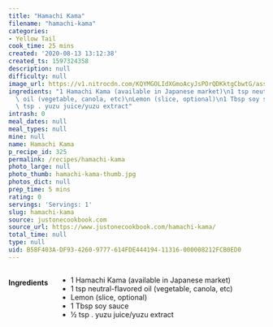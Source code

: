 ```yaml
---
title: "Hamachi Kama"
filename: "hamachi-kama"
categories:
- Yellow Tail
cook_time: 25 mins
created: '2020-08-13 13:12:38'
created_ts: 1597324358
description: null
difficulty: null
image_url: https://v1.nitrocdn.com/KQYMGOLIdXGmoAcyJsPOrQDKktgCbwtG/assets/static/optimized/rev-e80bad3/wp-content/uploads/2012/09/Hamachi-Kama.jpg
ingredients: "1 Hamachi Kama (available in Japanese market)\n1 tsp neutral-flavored\
  \ oil (vegetable, canola, etc)\nLemon (slice, optional)\n1 Tbsp soy sauce\n\xBD\
  \ tsp . yuzu juice/yuzu extract"
intrash: 0
meal_dates: null
meal_types: null
mine: null
name: Hamachi Kama
p_recipe_id: 325
permalink: /recipes/hamachi-kama
photo_large: null
photo_thumb: hamachi-kama-thumb.jpg
photos_dict: null
prep_time: 5 mins
rating: 0
servings: 'Servings: 1'
slug: hamachi-kama
source: justonecookbook.com
source_url: https://www.justonecookbook.com/hamachi-kama/
total_time: null
type: null
uid: B5BF403A-DF93-4260-9777-614FDE444194-11316-000008212FCB0ED0
---
```

<div class="large-8 medium-7 columns" id="writeup">	</div><!-- #writeup -->
</div><!-- #row-one -->
<div class="row" id="row-two">	<div class="medium-4 small-5 columns" id="ingredients"><h4>Ingredients</h4><div class="box box-ingredients content"><ul>
<li>1 Hamachi Kama (available in Japanese market)</li>
<li>1 tsp neutral-flavored oil (vegetable, canola, etc)</li>
<li>Lemon (slice, optional)</li>
<li>1 Tbsp soy sauce</li>
<li>½ tsp . yuzu juice/yuzu extract</li>
</ul>
</div>	</div>	<div class="medium-6 small-7 columns" id="directions">	</div>